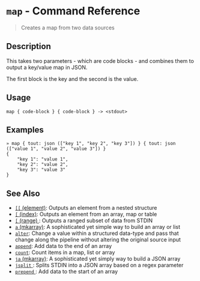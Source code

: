 # `map`  - Command Reference

> Creates a map from two data sources

## Description

This takes two parameters - which are code blocks - and combines them to output a key/value map in JSON.

The first block is the key and the second is the value.

## Usage

    map { code-block } { code-block } -> <stdout>

## Examples

    » map { tout: json (["key 1", "key 2", "key 3"]) } { tout: json (["value 1", "value 2", "value 3"]) } 
    {
        "key 1": "value 1",
        "key 2": "value 2",
        "key 3": "value 3"
    }

## See Also

* [`[[` (element)](../commands/element.md):
  Outputs an element from a nested structure
* [`[` (index)](../commands/index.md):
  Outputs an element from an array, map or table
* [`[` (range) ](../commands/range.md):
  Outputs a ranged subset of data from STDIN
* [`a` (mkarray)](../commands/a.md):
  A sophisticated yet simple way to build an array or list
* [`alter`](../commands/alter.md):
  Change a value within a structured data-type and pass that change along the pipeline without altering the original source input
* [`append`](../commands/append.md):
  Add data to the end of an array
* [`count`](../commands/count.md):
  Count items in a map, list or array
* [`ja` (mkarray)](../commands/ja.md):
  A sophisticated yet simply way to build a JSON array
* [`jsplit` ](../commands/jsplit.md):
  Splits STDIN into a JSON array based on a regex parameter
* [`prepend` ](../commands/prepend.md):
  Add data to the start of an array